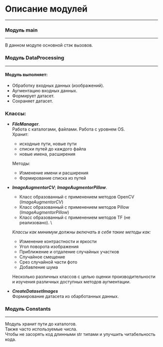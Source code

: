 # Описание модулей
___

### Модуль main
___
В данном модуле основной стэк вызовов.

### Модуль DataProcessing
___

#### Модуль выполняет:
- Обработку входных данных (изображений). 
- Аугментацию входных данных. 
- Формирует датасет. 
- Сохраняет датасет.

### Классы:
   - *__FileManager__*. \
    Работа с каталогами, файлами. Работа с уровнем OS.\
     Хранит:
       - исходные пути, новые пути
       - списки путей до каждого файла
       - новые имена, расширения

     Методы:
       - Изменение имени и расширения
       - Формирование списка из путей

   - *__ImageAugmentorCV__*; *__ImageAugmentorPillow__*.
     - Класс образованный с применением методов OpenCV (*ImageAugmentorCV*)
     - Класс образованный с применением методов Pillow (*ImageAugmentorPillow*)
     - Класс образованный с применением методов TF (не реализовано). \
     
     *Классы как минимум должны включать в себя такие методы как:*
       - Изменение контрастности и яркости
       - Угол поворота изображения
       - Приближение и отдаление случайных участков
       - Случайное смещение
       - Срез случайной части фото
       - Добавление шума
          
     Несколько различных классов с целью оценки производительности и изучения различных доступных методов аугментации.

   - *__CreateDatasetImages__* \
        Формирование датасета из обарботанных данных.

### Модуль Constants
___
Модуль хранит пути до каталогов.\
Также часто используемые числа.\
Чтобы не засорять код длинными str типами и улучшить читабельность кода.
